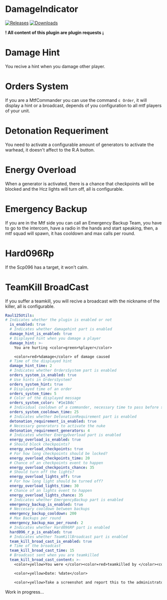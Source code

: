 # DamageIndicator

<a href="https://github.com/Raul125/Raul125Utils/releases"><img src="https://img.shields.io/github/v/release/Raul125/Raul125Utils?include_prereleases&label=Release" alt="Releases"></a>
<a href="https://github.com/Raul125/Raul125Utils/releases"><img src="https://img.shields.io/github/downloads/Raul125/Raul125Utils/total?label=Downloads" alt="Downloads"></a>

**! All content of this plugin are plugin requests ¡**

# Damage Hint
You recive a hint when you damage other player.

# Orders System
If you are a MtfCommander you can use the command `c Order`, it will display a hint or a broadcast, depends of you configuration to all mtf players of your unit.

# Detonation Requeriment
You need to activate a configurable amount of generators to activate the warhead, it doesn't affect to the R.A button.

# Energy Overload
When a generator is activated, there is a chance that checkpoints will be blocked and the Hcz lights will turn off, all is configurable.

# Emergency Backup
If you are in the Mtf side you can call an Emergency Backup Team, you have to go to the intercom, have a radio in the hands and start speaking, then, a mtf squad will spawn, it has cooldown and max calls per round.

# Hard096Rp
If the Scp096 has a target, it won't calm.

# TeamKill BroadCast
If you suffer a teamkill, you will recive a broadcast with the nickname of the killer, all is configurable.

```yaml
Raul125Utils:
# Indicates whether the plugin is enabled or not
  is_enabled: true
  # Indicates whether damagehint part is enabled
  damage_hint_is_enabled: true
  # Displayed hint when you damage a player
  damage_hint: >-
    You are hurting <color=green>%player</color>

    <color=red>%damage</color> of damage caused
  # Time of the displayed hint
  damage_hint_time: 2
  # Indicates whether OrdersSystem part is enabled
  orders_system_is_enabled: true
  # Use hints in OrdersSystem?
  orders_system_hint: true
  # Displayed time of an order
  orders_system_time: 5
  # Color of the displayed message
  orders_system_color: '#1e18dc'
  # Individual cooldown of a commander, necessary time to pass before sending another order
  orders_system_cooldown_time: 25
  # Indicates whether DetonationRequirement part is enabled
  detonation_requirement_is_enabled: true
  # Necessary generators to activate the nuke 
  detonation_requirement_generators: 4
  # Indicates whether EnergyOverload part is enabled
  energy_overload_is_enabled: true
  # Should block checkpoints?
  energy_overload_checkpoints: true
  # For how long checkpoints should be locked?
  energy_overload_checkpoints_time: 20
  # Chance of an checkpoints event to happen
  energy_overload_checkpoints_chance: 35
  # Should turn off the lights?
  energy_overload_lights_off: true
  # For how long light should be turned off? 
  energy_overload_lights_time: 30
  # Chance of an lights event to happen
  energy_overload_lights_chance: 35
  # Indicates whether EmergencyBackup part is enabled
  emergency_backup_is_enabled: true
  # Neccesary cooldown between backups
  emergency_backup_cooldown: 200
  # Max Backups per round
  emergency_backup_max_per_round: 2
  # Indicates whether Hard096RP part is enabled
  hard096_r_p_is_enabled: true
  # Indicates whether TeamKillBroadcast part is enabled
  team_kill_broad_cast_is_enabled: true
  # Time of the broadcast
  team_kill_broad_cast_time: 15
  # Broadcast sent when you are teamkilled
  team_kill_broad_cast_content: >-
    <color=yellow>You were </color><color=red>teamkilled by </color><color=green>%player</color>

    <color=yellow>Date: %date</color>

    <color=yellow>Take a screenshot and report this to the administrators</color>
```

Work in progress...
